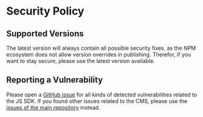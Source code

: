 # Security Policy

## Supported Versions

The latest version will always contain all possible security fixes, as the NPM
ecosystem does not allow version overrides in publishing. Therefor, if you want to
stay secure, please use the latest version available.

## Reporting a Vulnerability

Please open a [GitHub issue](https://github.com/directus/sdk-js/issues/new?title=[Security]%20%3Ctitle%3E) for all kinds of detected vulnerabilities related to the JS SDK.
If you found other issues related to the CMS, please use the [issues of the main repository](https://github.com/directus/directus/issues/new?template=Bug_report.md) instead.

